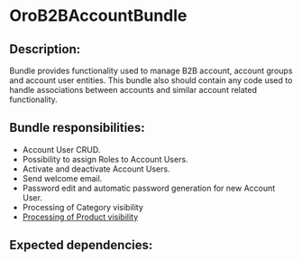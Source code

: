 OroB2BAccountBundle
====================

Description:
------------

Bundle provides functionality used to manage B2B account, account groups and account user entities.
This bundle also should contain any code used to handle associations between accounts and
similar account related functionality.

Bundle responsibilities:
------------------------

- Account User CRUD.
- Possibility to assign Roles to Account Users.
- Activate and deactivate Account Users.
- Send welcome email.
- Password edit and automatic password generation for new Account User.
- Processing of Category visibility
- [Processing of Product visibility](./Resources/doc/product-visibility.md)

Expected dependencies:
----------------------
